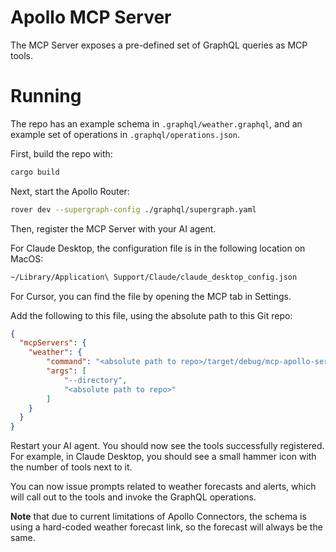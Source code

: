 # Apollo MCP Server

The MCP Server exposes a pre-defined set of GraphQL queries as MCP tools.

# Running

The repo has an example schema in `.graphql/weather.graphql`, and an example set of operations in `.graphql/operations.json`.

First, build the repo with:

```sh
cargo build
```

Next, start the Apollo Router:

```sh
rover dev --supergraph-config ./graphql/supergraph.yaml
```

Then, register the MCP Server with your AI agent.

For Claude Desktop, the configuration file is in the following location on MacOS:

```sh
~/Library/Application\ Support/Claude/claude_desktop_config.json
```

For Cursor, you can find the file by opening the MCP tab in Settings.

Add the following to this file, using the absolute path to this Git repo:

```json
{
  "mcpServers": {
    "weather": {
        "command": "<absolute path to repo>/target/debug/mcp-apollo-server",
        "args": [
            "--directory",
            "<absolute path to repo>"
        ]
    }
  }
}
```

Restart your AI agent. You should now see the tools successfully registered. For example, in Claude Desktop, you should see a small hammer icon with the number of tools next to it.

You can now issue prompts related to weather forecasts and alerts, which will call out to the tools and invoke the GraphQL operations.

**Note** that due to current limitations of Apollo Connectors, the schema is using a hard-coded weather forecast link, so the forecast will always be the same.
